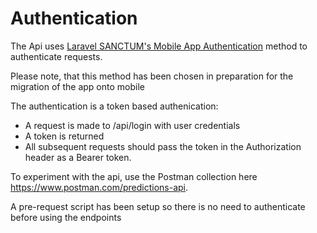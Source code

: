 # Authentication

The Api uses [Laravel SANCTUM's Mobile App Authentication](https://laravel.com/docs/10.x/sanctum#mobile-application-authentication) method to authenticate requests.

Please note, that this method has been chosen in preparation for the migration of the app onto mobile

The authentication is a token based authenication:
 - A request is made to /api/login with user credentials
 - A token is returned
 - All subsequent requests should pass the token in the Authorization header as a Bearer token.


To experiment with the api, use the Postman collection here https://www.postman.com/predictions-api.

A pre-request script has been setup so there is no need to authenticate before using the endpoints
